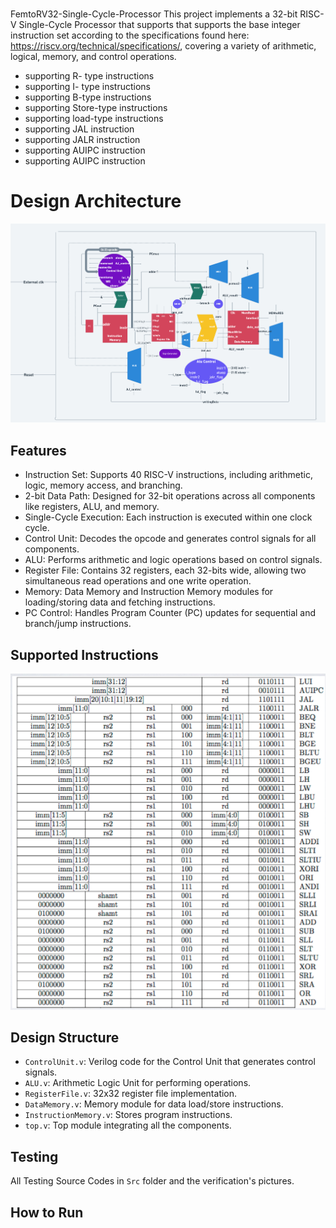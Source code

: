 #                    
   FemtoRV32-Single-Cycle-Processor
This project implements a 32-bit RISC-V Single-Cycle Processor that supports that supports the base integer instruction set according to the specifications found here: https://riscv.org/technical/specifications/, covering a variety of arithmetic, logical, memory, and control operations.
- supporting R- type instructions
- supporting I- type instructions
- supporting B-type instructions
- supporting Store-type instructions
- supporting load-type instructions
- supporting JAL instruction
- supporting JALR instruction
- supporting AUIPC instruction
- supporting AUIPC instruction

# Design Architecture

![](https://github.com/3a3del/FemtoRV32-Single-Cycle-Processor/blob/main/Arch.png)
  
## Features
 - Instruction Set: Supports 40 RISC-V instructions, including arithmetic, logic, memory access, and branching.
 - 2-bit Data Path: Designed for 32-bit operations across all components like registers, ALU, and memory.
 - Single-Cycle Execution: Each instruction is executed within one clock cycle.                                         
 - Control Unit: Decodes the opcode and generates control signals for all components.
 - ALU: Performs arithmetic and logic operations based on control signals.
 - Register File: Contains 32 registers, each 32-bits wide, allowing two simultaneous read operations and one write operation.
 - Memory: Data Memory and Instruction Memory modules for loading/storing data and fetching instructions.
 - PC Control: Handles Program Counter (PC) updates for sequential and branch/jump instructions.  
  
## Supported Instructions

![](https://github.com/3a3del/FemtoRV32-Single-Cycle-Processor/blob/main/InstructionSets.png)
  
## Design Structure  
 - `ControlUnit.v`: Verilog code for the Control Unit that generates control signals.                     
 - `ALU.v`: Arithmetic Logic Unit for performing operations.
 - `RegisterFile.v`: 32x32 register file implementation.
 - `DataMemory.v`: Memory module for data load/store instructions.
 - `InstructionMemory.v`: Stores program instructions.
 - `top.v`: Top module integrating all the components.                                                            
  
## Testing
All Testing Source Codes in `Src` folder and the verification's pictures.

## How to Run
  
